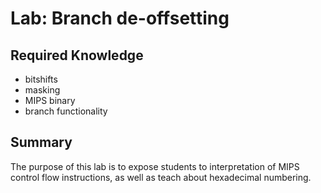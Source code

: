 # Lab: Branch de-offsetting

## Required Knowledge
* bitshifts
* masking
* MIPS binary
* branch functionality

## Summary
The purpose of this lab is to expose students to interpretation of MIPS control flow instructions, as well as teach about hexadecimal numbering.
